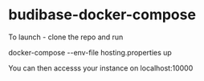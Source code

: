 # budibase-docker-compose


To launch - clone the repo and run

docker-compose --env-file hosting.properties up

You can then accesss your instance on localhost:10000
